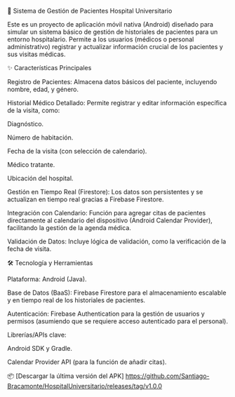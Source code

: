 🏥 Sistema de Gestión de Pacientes Hospital Universitario

Este es un proyecto de aplicación móvil nativa (Android) diseñado para simular un sistema básico de gestión de historiales de pacientes para un entorno hospitalario. Permite a los usuarios (médicos o personal administrativo) registrar y actualizar información crucial de los pacientes y sus visitas médicas.

✨ Características Principales

Registro de Pacientes: Almacena datos básicos del paciente, incluyendo nombre, edad, y género.

Historial Médico Detallado: Permite registrar y editar información específica de la visita, como:

Diagnóstico.

Número de habitación.

Fecha de la visita (con selección de calendario).

Médico tratante.

Ubicación del hospital.

Gestión en Tiempo Real (Firestore): Los datos son persistentes y se actualizan en tiempo real gracias a Firebase Firestore.

Integración con Calendario: Función para agregar citas de pacientes directamente al calendario del dispositivo (Android Calendar Provider), facilitando la gestión de la agenda médica.

Validación de Datos: Incluye lógica de validación, como la verificación de la fecha de visita.

🛠️ Tecnología y Herramientas

Plataforma: Android (Java).

Base de Datos (BaaS): Firebase Firestore para el almacenamiento escalable y en tiempo real de los historiales de pacientes.

Autenticación: Firebase Authentication para la gestión de usuarios y permisos (asumiendo que se requiere acceso autenticado para el personal).

Librerías/APIs clave:

Android SDK y Gradle.

Calendar Provider API (para la función de añadir citas).

📦 [Descargar la última versión del APK] https://github.com/Santiago-Bracamonte/HospitalUniversitario/releases/tag/v1.0.0


